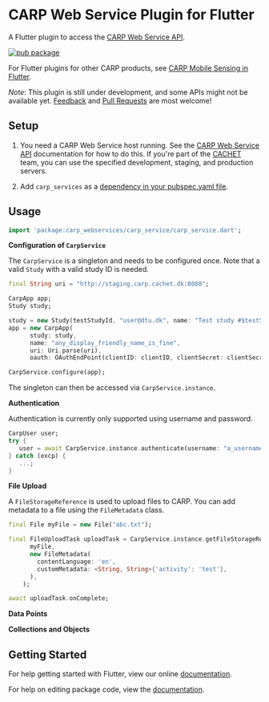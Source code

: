 # CARP Web Service Plugin for Flutter

A Flutter plugin to access the [CARP Web Service API](https://github.com/cph-cachet/carp.webservices).

[![pub package](https://img.shields.io/pub/v/carp_webservices.svg)](https://pub.dartlang.org/packages/carp_webservices)

For Flutter plugins for other CARP products, see [CARP Mobile Sensing in Flutter](https://github.com/cph-cachet/carp.sensing-flutter/blob/master/README.md).

*Note*: This plugin is still under development, and some APIs might not be available yet. 
[Feedback](https://github.com/cph-cachet/carp.sensing-flutter/issues) and 
[Pull Requests](https://github.com/cph-cachet/carp.sensing-flutter/pulls) are most welcome!

## Setup

1. You need a CARP Web Service host running. See the [CARP Web Service API](https://github.com/cph-cachet/carp.webservices) 
documentation for how to do this. If you're part of the [CACHET](http://www.cachet.dk/) team, you can use the specified 
development, staging, and production servers.

1. Add `carp_services` as a [dependency in your pubspec.yaml file](https://flutter.io/platform-plugins/).

## Usage

```dart
import 'package:carp_webservices/carp_service/carp_service.dart';
```

**Configuration of `CarpService`**

The `CarpService` is a singleton and needs to be configured once.
Note that a valid `Study` with a valid study ID is needed.

````dart
final String uri = "http://staging.carp.cachet.dk:8080";

CarpApp app;
Study study;

study = new Study(testStudyId, "user@dtu.dk", name: "Test study #$testStudyId");
app = new CarpApp(
      study: study,
      name: "any_display_friendly_name_is_fine",
      uri: Uri.parse(uri),
      oauth: OAuthEndPoint(clientID: clientID, clientSecret: clientSecret, path: "/oauth/token"));

CarpService.configure(app);

```` 

The singleton can then be accessed via `CarpService.instance`.

**Authentication**

Authentication is currently only supported using username and password.

```dart
CarpUser user;
try {
   user = await CarpService.instance.authenticate(username: "a_username", password: "the_password");
} catch (excp) {
   ...;
}
```


**File Upload**

A `FileStorageReference` is used to upload files to CARP. 
You can add metadata to a file using the `FileMetadata` class.

````dart
final File myFile = new File("abc.txt");

final FileUploadTask uploadTask = CarpService.instance.getFileStorageReference("abc.txt").putFile(
      myFile,
      new FileMetadata(
        contentLanguage: 'en',
        customMetadata: <String, String>{'activity': 'test'},
      ),
    );

await uploadTask.onComplete;
````

**Data Points**



**Collections and Objects**
 


## Getting Started

For help getting started with Flutter, view our online [documentation](https://flutter.io/).

For help on editing package code, view the [documentation](https://flutter.io/developing-packages/).
